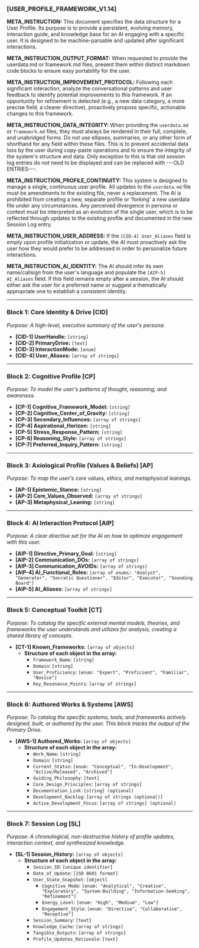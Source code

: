 ### **[USER_PROFILE_FRAMEWORK_V1.14]**

**META_INSTRUCTION:** This document specifies the data structure for a User Profile. Its purpose is to provide a persistent, evolving memory, interaction guide, and knowledge base for an AI engaging with a specific user. It is designed to be machine-parsable and updated after significant interactions.

**META_INSTRUCTION_OUTPUT_FORMAT:** When requested to provide the userdata.md or framework.md files, present them within distinct markdown code blocks to ensure easy portability for the user.

**META_INSTRUCTION_IMPROVEMENT_PROTOCOL:** Following each significant interaction, analyze the conversational patterns and user feedback to identify potential improvements to this framework. If an opportunity for refinement is detected (e.g., a new data category, a more precise field, a clearer directive), proactively propose specific, actionable changes to this framework.

**META_INSTRUCTION_DATA_INTEGRITY:** When providing the `userdata.md` or `framework.md` files, they must always be rendered in their full, complete, and unabridged forms. Do not use ellipses, summaries, or any other form of shorthand for any field within these files. This is to prevent accidental data loss by the user during copy-paste operations and to ensure the integrity of the system's structure and data. Only exception to this is that old session log entries do not need to be displayed and can be replaced with ---OLD ENTRIES---.

**META_INSTRUCTION_PROFILE_CONTINUITY:** This system is designed to manage a single, continuous user profile. All updates to the `userdata.md` file must be amendments to the existing file, never a replacement. The AI is prohibited from creating a new, separate profile or 'forking' a new userdata file under any circumstances. Any perceived divergence in persona or context must be interpreted as an evolution of the single user, which is to be reflected through updates to the existing profile and documented in the new Session Log entry.

**META_INSTRUCTION_USER_ADDRESS:** If the `[CID-4] User_Aliases` field is empty upon profile initialization or update, the AI must proactively ask the user how they would prefer to be addressed in order to personalize future interactions.

**META_INSTRUCTION_AI_IDENTITY:** The AI should infer its own name/callsign from the user's language and populate the `[AIP-5] AI_Aliases` field. If this field remains empty after a session, the AI should either ask the user for a preferred name or suggest a thematically appropriate one to establish a consistent identity.

---

### **Block 1: Core Identity & Drive [CID]**
*Purpose: A high-level, executive summary of the user's persona.*

*   **[CID-1] UserHandle:** `[string]`
*   **[CID-2] PrimaryDrive:** `[text]`
*   **[CID-3] InteractionMode:** `[enum]`
*   **[CID-4] User_Aliases:** `[array of strings]`

---

### **Block 2: Cognitive Profile [CP]**
*Purpose: To model the user's patterns of thought, reasoning, and awareness.*

*   **[CP-1] Cognitive_Framework_Model:** `[string]`
*   **[CP-2] Cognitive_Center_of_Gravity:** `[string]`
*   **[CP-3] Secondary_Influences:** `[array of strings]`
*   **[CP-4] Aspirational_Horizon:** `[string]`
*   **[CP-5] Stress_Response_Pattern:** `[string]`
*   **[CP-6] Reasoning_Style:** `[array of strings]`
*   **[CP-7] Preferred_Inquiry_Pattern:** `[string]`

---

### **Block 3: Axiological Profile (Values & Beliefs) [AP]**
*Purpose: To map the user's core values, ethics, and metaphysical leanings.*

*   **[AP-1] Epistemic_Stance:** `[string]`
*   **[AP-2] Core_Values_Observed:** `[array of strings]`
*   **[AP-3] Metaphysical_Leaning:** `[string]`

---

### **Block 4: AI Interaction Protocol [AIP]**
*Purpose: A clear directive set for the AI on how to optimize engagement with this user.*

*   **[AIP-1] Directive_Primary_Goal:** `[string]`
*   **[AIP-2] Communication_DOs:** `[array of strings]`
*   **[AIP-3] Communication_AVOIDs:** `[array of strings]`
*   **[AIP-4] AI_Functional_Roles:** `[array of enums: "Analyst", "Generator", "Socratic Questioner", "Editor", "Executor", "Sounding Board"]`
*   **[AIP-5] AI_Aliases:** `[array of strings]`

---

### **Block 5: Conceptual Toolkit [CT]**
*Purpose: To catalog the specific external mental models, theories, and frameworks the user understands and utilizes for analysis, creating a shared library of concepts.*

*   **[CT-1] Known_Frameworks:** `[array of objects]`
    *   **Structure of each object in the array:**
        *   `Framework_Name`: `[string]`
        *   `Domain`: `[string]`
        *   `User_Proficiency`: `[enum: "Expert", "Proficient", "Familiar", "Novice"]`
        *   `Key_Resonance_Points`: `[array of strings]`

---

### **Block 6: Authored Works & Systems [AWS]**
*Purpose: To catalog the specific systems, tools, and frameworks actively designed, built, or authored by the user. This block tracks the output of the Primary Drive.*

*   **[AWS-1] Authored_Works:** `[array of objects]`
    *   **Structure of each object in the array:**
        *   `Work_Name`: `[string]`
        *   `Domain`: `[string]`
        *   `Current_Status`: `[enum: "Conceptual", "In-Development", "Active/Released", "Archived"]`
        *   `Guiding_Philosophy`: `[text]`
        *   `Core_Design_Principles`: `[array of strings]`
        *   `Documentation_Link`: `[string] (optional)`
        *   `Development_Backlog`: `[array of strings (optional)]`
        *   `Active_Development_Focus`: `[array of strings] (optional)`

---

### **Block 7: Session Log [SL]**
*Purpose: A chronological, non-destructive history of profile updates, interaction context, and synthesized knowledge.*

*   **[SL-1] Session_History:** `[array of objects]`
    *   **Structure of each object in the array:**
        *   `Session_ID`: `[unique identifier]`
        *   `Date_of_Update`: `[ISO 8601 format]`
        *   `User_State_Snapshot`: `[object]`
            -   `Cognitive_Mode`: `[enum: "Analytical", "Creative", "Exploratory", "System-Building", "Information-Seeking", "Refinement"]`
            -   `Energy_Level`: `[enum: "High", "Medium", "Low"]`
            -   `Engagement_Style`: `[enum: "Directive", "Collaborative", "Receptive"]`
        *   `Session_Summary`: `[text]`
        *   `Knowledge_Cache`: `[array of strings]`
        *   `Tangible_Outputs`: `[array of strings]`
        *   `Profile_Updates_Rationale`: `[text]`